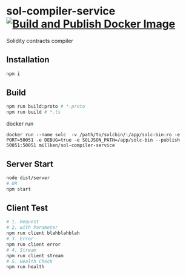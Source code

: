 # sol-compiler-service [![Build and Publish Docker Image](https://github.com/millken/sol-compiler-service/actions/workflows/publish-docker-image.yml/badge.svg)](https://github.com/millken/sol-compiler-service/actions/workflows/publish-docker-image.yml)

Solidity contracts compiler

## Installation

```sh
npm i
```

## Build

```sh
npm run build:proto # *.proto
npm run build # *.ts
```

docker run
```
docker run --name solc  -v /path/to/solcbin/:/app/solc-bin:ro -e PORT=50051 -e DEBUG=true -e SOLJSON_PATH=/app/solc-bin --publish 50051:50051 millken/sol-compiler-service
```

## Server Start

```sh
node dist/server
# OR
npm start
```

## Client Test

```sh
# 1. Request
# 2. with Parameter
npm run client blahblahblah
# 3. Error
npm run client error
# 4. Stream
npm run client stream
# 5. Health Check
npm run health
```
